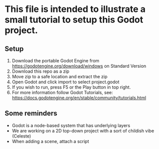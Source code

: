 # This file is intended to illustrate a small tutorial to setup this Godot project.

## Setup
1. Download the portable Godot Engine from https://godotengine.org/download/windows on Standard Version
2. Download this repo as a zip
3. Move zip to a safe location and extract the zip 
4. Open Godot and click import to select project.godot
5. If you wish to run, press F5 or the Play button in top right.
6. For more information follow Godot Tutorials, see: https://docs.godotengine.org/en/stable/community/tutorials.html

## Some reminders
* Godot is a node-based system that has underlying layers
* We are working on a 2D top-down project with a sort of childish vibe (Celeste)
* When adding a scene, attach a script 
